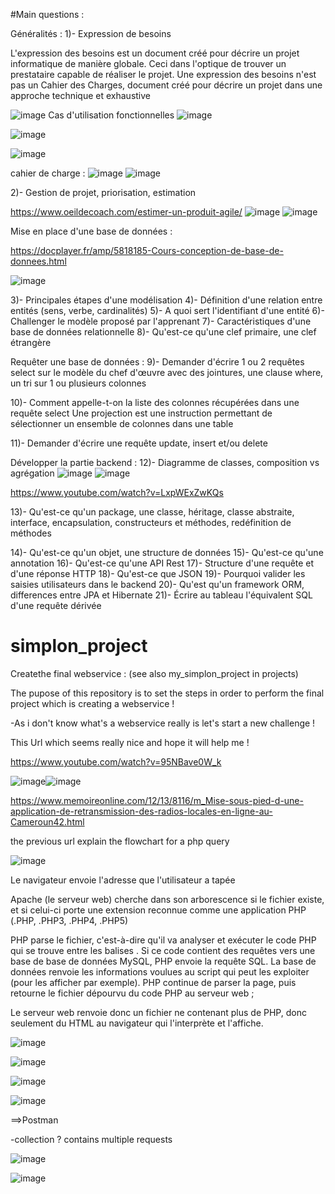 #Main questions :

Généralités :
1)- Expression de besoins 

L'expression des besoins est un document créé pour décrire un projet informatique de manière globale. Ceci dans l'optique de trouver un prestataire capable de réaliser le projet. Une expression des besoins n'est pas un Cahier des Charges, document créé pour décrire un projet dans une approche technique et exhaustive

![image](https://user-images.githubusercontent.com/75574677/122666342-f16d8a00-d1ac-11eb-9c5a-c012052e210b.png)
Cas d'utilisation fonctionnelles
![image](https://user-images.githubusercontent.com/75574677/122666421-5f19b600-d1ad-11eb-91de-cdc8113c0aa2.png)

![image](https://user-images.githubusercontent.com/75574677/122666475-b455c780-d1ad-11eb-9eac-fa5bbbddf20e.png)




![image](https://user-images.githubusercontent.com/75574677/122666042-50ca9a80-d1ab-11eb-9b04-9dc48b0003f9.png)

cahier de charge :
![image](https://user-images.githubusercontent.com/75574677/122666171-08f84300-d1ac-11eb-89d6-e2bea255c8b7.png)
![image](https://user-images.githubusercontent.com/75574677/122666187-1e6d6d00-d1ac-11eb-82e5-aabf5512b850.png)


2)- Gestion de projet, priorisation, estimation

https://www.oeildecoach.com/estimer-un-produit-agile/
![image](https://user-images.githubusercontent.com/75574677/122667335-9dfe3a80-d1b2-11eb-9fd1-8564b3f5e05a.png)
![image](https://user-images.githubusercontent.com/75574677/122667802-02ba9480-d1b5-11eb-8604-947a7084bc36.png)


Mise en place d'une base de données :


https://docplayer.fr/amp/5818185-Cours-conception-de-base-de-donnees.html

![image](https://user-images.githubusercontent.com/75574677/122667868-75c40b00-d1b5-11eb-883b-5f9be032cf97.png)



3)- Principales étapes d'une modélisation 
4)- Définition d'une relation entre entités (sens, verbe, cardinalités)
5)- A quoi sert l'identifiant d'une entité 
6)- Challenger le modèle proposé par l'apprenant
7)- Caractéristiques d'une base de données relationnelle 
8)- Qu'est-ce qu'une clef primaire, une clef étrangère

Requêter une base de données :
9)- Demander d'écrire 1 ou 2 requêtes select sur le modèle du chef d'œuvre avec des jointures, une clause where, un tri sur 1 ou plusieurs colonnes

10)- Comment appelle-t-on la liste des colonnes récupérées dans une requête select
Une projection est une instruction permettant de sélectionner un ensemble de colonnes dans une table

11)- Demander d'écrire une requête update, insert et/ou delete

Développer la partie backend :
12)- Diagramme de classes, composition vs agrégation 
![image](https://user-images.githubusercontent.com/75574677/122668807-2e8c4900-d1ba-11eb-80d9-6b97f47f7ed7.png)
![image](https://user-images.githubusercontent.com/75574677/122668841-5e3b5100-d1ba-11eb-96e2-cfadd8117194.png)


https://www.youtube.com/watch?v=LxpWExZwKQs

13)- Qu'est-ce qu'un package, une classe, héritage, classe abstraite, interface, encapsulation, constructeurs et méthodes, redéfinition de méthodes 


14)- Qu'est-ce qu'un objet, une structure de données 
15)- Qu'est-ce qu'une annotation 
16)- Qu'est-ce qu'une API Rest
17)- Structure d'une requête et d'une réponse HTTP
18)- Qu'est-ce que JSON
19)- Pourquoi valider les saisies utilisateurs dans le backend
20)- Qu'est qu'un framework ORM, differences entre JPA et Hibernate 
21)- Écrire au tableau l'équivalent SQL d'une requête dérivée


# simplon_project
Createthe final webservice : (see also my_simplon_project in projects)

The pupose of this repository is to set the steps in order to perform the final project which is creating a webservice !

-As i don't know what's a webservice really is let's start a new challenge !

This Url which seems really nice and hope it will help me !

https://www.youtube.com/watch?v=95NBave0W_k


![image](https://user-images.githubusercontent.com/75574677/115830374-7c7e0e00-a410-11eb-91db-20e4aadd280c.png)![image](https://user-images.githubusercontent.com/75574677/115933849-0caf6800-a490-11eb-8263-74f38b336a0d.png)


https://www.memoireonline.com/12/13/8116/m_Mise-sous-pied-d-une-application-de-retransmission-des-radios-locales-en-ligne-au-Cameroun42.html

the previous url explain the flowchart for a php query

![image](https://user-images.githubusercontent.com/75574677/115831966-94569180-a412-11eb-8dbe-4cfdb4474c05.png)

 Le navigateur envoie l'adresse que l'utilisateur a tapée 
 
 Apache (le serveur web) cherche dans son arborescence si le fichier existe,
 et si celui-ci porte une extension reconnue comme une application PHP (.PHP, .PHP3, .PHP4, .PHP5)
 
 PHP parse le fichier, c'est-à-dire qu'il va analyser et exécuter le code PHP qui se trouve entre les balises <? PHP et ?>. 
 Si ce code contient des requêtes vers une base de base de données MySQL,
 PHP envoie la requête SQL. La base de données renvoie les informations voulues au script qui peut les exploiter 
 (pour les afficher par exemple). PHP continue de parser la page, puis retourne le fichier dépourvu du code PHP au serveur web ;

Le serveur web renvoie donc un fichier ne contenant plus de PHP, donc seulement du HTML au navigateur qui l'interprète et l'affiche.

![image](https://user-images.githubusercontent.com/75574677/115834182-37a8a600-a415-11eb-8cbb-78ab6d44120f.png)





![image](https://user-images.githubusercontent.com/75574677/115835730-e5688480-a416-11eb-8d02-7a0cf840c3c6.png)


![image](https://user-images.githubusercontent.com/75574677/115933778-e8ec2200-a48f-11eb-987c-6b406280a455.png)

![image](https://user-images.githubusercontent.com/75574677/115835779-f4e7cd80-a416-11eb-837f-6dca2ed23a45.png)


==>Postman

-collection ? contains multiple requests

![image](https://user-images.githubusercontent.com/75574677/116012252-c988fc80-a629-11eb-9070-66bc07000ded.png)

![image](https://user-images.githubusercontent.com/75574677/116012331-32707480-a62a-11eb-9879-3194d92bd005.png)



